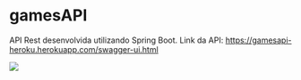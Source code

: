 # gamesAPI
API Rest desenvolvida utilizando Spring Boot.
Link da API: https://gamesapi-heroku.herokuapp.com/swagger-ui.html
  
  <img src="https://user-images.githubusercontent.com/92813829/167269405-6a2d5a0f-293a-4bab-a243-46e7b0cdd66e.PNG"/>
